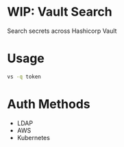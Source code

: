 # WIP: Vault Search 

Search secrets across Hashicorp Vault 

# Usage 

```bash
vs -q token 
```

# Auth Methods

* LDAP 
* AWS 
* Kubernetes 


